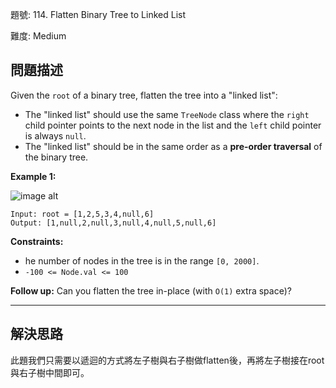 題號: 114. Flatten Binary Tree to Linked List

難度: Medium

## 問題描述

Given the `root` of a binary tree, flatten the tree into a "linked list":

- The "linked list" should use the same `TreeNode` class where the `right` child pointer points to the next node in the list and the `left` child pointer is always `null`.
- The "linked list" should be in the same order as a **pre-order traversal** of the binary tree.
 

**Example 1:**

![image alt](https://assets.leetcode.com/uploads/2021/01/14/flaten.jpg)

```
Input: root = [1,2,5,3,4,null,6]
Output: [1,null,2,null,3,null,4,null,5,null,6]
```


**Constraints:**

- he number of nodes in the tree is in the range `[0, 2000]`.
- `-100 <= Node.val <= 100`


**Follow up:** Can you flatten the tree in-place (with `O(1)` extra space)?

---
## 解決思路

此題我們只需要以遞迴的方式將左子樹與右子樹做flatten後，再將左子樹接在root與右子樹中間即可。



